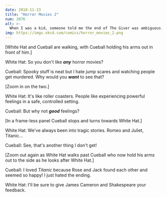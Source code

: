 ```yaml
---
date: 2018-11-23
title: "Horror Movies 2"
num: 2076
alt: >-
  When I was a kid, someone told me the end of The Giver was ambiguous, which surprised me. I had just assumed Jonah died--because the book had a medal on the cover, and I knew grown-ups liked stories where sad stuff happens at the end for no reason.
img: https://imgs.xkcd.com/comics/horror_movies_2.png
---
```

[White Hat and Cueball are walking, with Cueball holding his arms out in front of him.]

White Hat: So you don't like ***any*** horror movies?

Cueball: Spooky stuff is neat but I hate jump scares and watching people get murdered. Why would you ***want*** to see that?

[Zoom in on the two.]

White Hat: It's like roller coasters. People like experiencing powerful feelings in a safe, controlled setting.

Cueball: But why not ***good*** feelings?

[In a frame-less panel Cueball stops and turns towards White Hat.]

White Hat: We've always been into tragic stories. Romeo and Juliet, Titanic...

Cueball: See, that's another thing I don't get!

[Zoom out again as White Hat walks past Cueball who now hold his arms out to the side as he looks after White Hat.]

Cueball: I loved *Titanic* because Rose and Jack found each other and seemed so happy! I just hated the ending.

White Hat: I'll be sure to give James Cameron and Shakespeare your feedback.